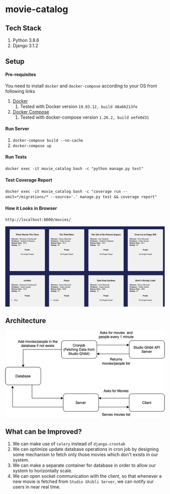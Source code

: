 # movie-catalog

## Tech Stack
1. Python 3.8.6
1. Django 3.1.2

## Setup

#### Pre-requisites
You need to install `docker` and `docker-compose` according to your OS from following links
1. [Docker](https://docs.docker.com/engine/install/)
    1. Tested with Docker version `19.03.12, build 48a66213fe`
1. [Docker Compose](https://docs.docker.com/compose/install/)
    1. Tested with docker-compose version `1.26.2, build eefe0d31`

#### Run Server
1. `docker-compose build --no-cache`
1. `docker-compose up`

#### Run Tests
`docker exec -it movie_catalog bash -c "python manage.py test"`

#### Test Coverage Report
`docker exec -it movie_catalog bash -c "coverage run --omit=*/migrations/* --source='.' manage.py test && coverage report"`

#### How it Looks in Browser
`http://localhost:8000/movies/`

![movie-catalog](movie-catalog-browser.png)

## Architecture
![architecture](movie-catalog-architecture.png)

## What can be Improved?
1. We can make use of `celery` instead of `django-crontab`
1. We can optimize update database operations in cron job by designing some mechanism to fetch only those movies which don't exists in our system.
1. We can make a separate container for database in order to allow our system to horizontally scale.
1. We can open socket communication with the client, so that whenever a new movie is fetched from `Studio Ghibli Server`, we can notify our users in near real time.